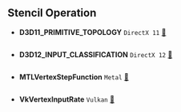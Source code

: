 ## Stencil Operation

- **D3D11_PRIMITIVE_TOPOLOGY** `DirectX 11` [:blue_book:]()
```cpp

```

- **D3D12_INPUT_CLASSIFICATION** `DirectX 12` [:blue_book:]()
```cpp

```

- **MTLVertexStepFunction** `Metal` [:rocket:]()
```cpp

```

- **VkVertexInputRate** `Vulkan` [:volcano:]()
```cpp

```
